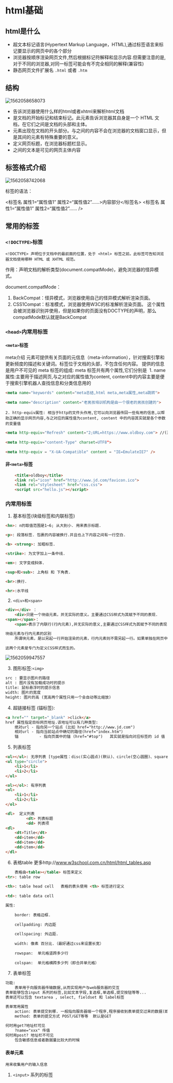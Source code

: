 # html基础

## html是什么
- 超文本标记语言(Hypertext Markup Language，HTML),通过标签语言来标记要显示的网页中的各个部分
- 浏览器按顺序渲染网页文件,然后根据标记符解释和显示内容.但需要注意的是,对于不同的浏览器,对同一标签可能会有不完全相同的解释(兼容性)
- 静态网页文件扩展名 `.html` 或者 `.htm`

## 结构

![1562058658073](assets/1562058658073.png)

- <!DOCTYPE html> 告诉浏览器使用什么样的html或者xhtml来解析html文档
- <html></html>是文档的开始标记和结束标记。此元素告诉浏览器其自身是一个 HTML 文档，在它们之间是文档的头部<head>和主体<body>。 
-  <head></head>元素出现在文档的开头部分。<head>与</head>之间的内容不会在浏览器的文档窗口显示，但是其间的元素有特殊重要的意义。
- <title></title>定义网页标题，在浏览器标题栏显示。
- <body></body>之间的文本是可见的网页主体内容

## 标签格式介绍

![1562058742068](assets/1562058742068.png)

标签的语法：

<标签名 属性1=“属性值1” 属性2=“属性值2”……>内容部分</标签名>
<标签名 属性1=“属性值1” 属性2=“属性值2”…… />


## 常用的标签
###  `<!DOCTYPE>`标签
	<!DOCTYPE> 声明位于文档中的最前面的位置，处于 <html> 标签之前。此标签可告知浏览器文档使用哪种 HTML 或 XHTML 规范。


作用：声明文档的解析类型(document.compatMode)，避免浏览器的怪异模式。

document.compatMode：

1. BackCompat：怪异模式，浏览器使用自己的怪异模式解析渲染页面。
2. CSS1Compat：标准模式，浏览器使用W3C的标准解析渲染页面。
这个属性会被浏览器识别并使用，但是如果你的页面没有DOCTYPE的声明，那么compatMode默认就是BackCompat

### `<head>`内常用标签
#### `<meta>`标签
meta介绍
​	<meta>元素可提供有关页面的元信息（meta-information），针对搜索引擎和更新频度的描述和关键词。
​	<meta>标签位于文档的头部，不包含任何内容。
​	<meta>提供的信息是用户不可见的
meta 标签的组成: meta 标签共有两个属性,它们分别是
​	1. name属性:主要用于描述网页,与之对应的属性值为content, content中的内容主要是便于搜索引擎机器人查找信息和分类信息用的
``` html
<meta name="keywords" content="meta总结,html meta,meta属性,meta跳转">
 
<meta name="description" content="老男孩培训机构是由一个很老的男孩创建的">
```
	2. http-equiv属性: 相当于http的文件头作用,它可以向浏览器传回一些有用的信息,以帮助正确的显示网页内容,与之对应的属性值为content, content 中的内容其实就是各个参数的变量值
``` html
<meta http-equiv="Refresh" content="2;URL=https://www.oldboy.com"> //(注意后面的引号，分别在秒数的前面和网址的后面)
 
<meta http-equiv="content-Type" charset=UTF8">
 
<meta http-equiv = "X-UA-Compatible" content = "IE=EmulateIE7" /> 
```
#### 非`<meta>`标签
``` html
    <title>oldboy</title>
    <link rel="icon" href="http://www.jd.com/favicon.ico">
    <link rel="stylesheet" href="css.css">
    <script src="hello.js"></script>
```

### <body>内常用标签
1. 基本标签(块级标签和内联标签)

``` html
<hn>: n的取值范围是1~6; 从大到小. 用来表示标题.

<p>: 段落标签. 包裹的内容被换行.并且也上下内容之间有一行空白.

<b> <strong>: 加粗标签.

<strike>: 为文字加上一条中线.

<em>: 文字变成斜体.

<sup>和<sub>: 上角标 和 下角表.

<br>:换行.

<hr>:水平线
```

2. `<div>和<span>`


``` html
<div></div> ： 
	<div>只是一个块级元素，并无实际的意义。主要通过CSS样式为其赋予不同的表现. 
<span></span>： 
    <span>表示了内联行(行内元素),并无实际的意义,主要通过CSS样式为其赋予不同的表现.

块级元素与行内元素的区别
	所谓块元素，是以另起一行开始渲染的元素，行内元素则不需另起一行。如果单独在网页中插入这两个元素，不会对页面产生任何的影响。
        
这两个元素是专门为定义CSS样式而生的。
```

![1562059947557](assets/1562059947557.png)



3. 图形标签:`<img>`

``` html
src : 要显示图片的路径
alt : 图片没有加载成功时的提示
title: 鼠标悬浮时的提示信息
width: 图片的宽度
height: 图片的高 (宽高两个属性只用一个会自动等比缩放)
```

4. 超链接标签 (锚标签): <a></a>
``` html
<a href="" target="_blank" >click</a>
href 属性指定目标网页地址.该地址可以有几种类型:
	绝对url - 指向另一个站点 (比如 href="http://www.jd.com")
	相对url - 指向当前站点中确切的路径(href="index.htm"）
	锚         - 指向页面中的锚 (href="#top")   其实就是指向对应标签的 id 值
```

5. 列表标签 
``` html
<ul></ul>: 无序列表 [type属性：disc(实心圆点)(默认)、circle(空心圆圈)、square(实心方块)]
<ul type="circle">
    <li>1</li>
    <li>2</li>
</ul>

<ol></ol>: 有序列表
<ol>
    <li>1</li>
    <li>2</li>
</ol>

<dl>  定义列表
         <dt> 列表标题
         <dd> 列表项
<dl>
    <dt>Title</dt>      
    <dd>item</dd>   
    <dd>item</dd>
    <dd>item</dd>
</dl>

```

6. 表格table
更多http://www.w3school.com.cn/html/html_tables.asp
``` html
	表格由<table></table> 标签来定义
<tr>: table row
 
<th>: table head cell   表格的表头使用 <th> 标签进行定义
 
<td>: table data cell

属性:
 
    border: 表格边框.
 
    cellpadding: 内边距
 
    cellspacing: 外边距.
 
    width: 像素 百分比.（最好通过css来设置长宽）
 
    rowspan:  单元格竖跨多少行
 
    colspan:  单元格横跨多少列（即合并单元格）
```

7. 表单标签 <form></form>
``` html
功能: 
	表单用于向服务器传输数据,从而实现用户与web服务器的交互
表单能够包含input 系列的标签,比如文本字段,复选框,单选框,提交按钮等等...
表单还可以包含 textarea , select, fieldset 和 label标签

表单常用属性
	action: 表单提交到哪. 一般指向服务器端一个程序,程序接收到表单提交过来的数据(即表单元素值)做相应的处理
	method: 表单的提交方式 POST/GET等等  默认是GET
	
何时用get?地址栏可见
	?name="xxx" 传值
何时用post? 地址栏不可见
	包含敏感信息或者数据量比较大的时候
```

#### 表单元素
	用来收集用户的输入信息
1. `<input>` 系列的标签
```


